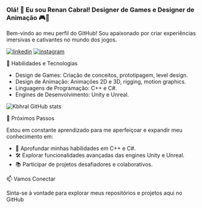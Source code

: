 ### Olá! 👋 Eu sou Renan Cabral! Designer de Games e Designer de Animação 🎮🚀

Bem-vindo ao meu perfil do GitHub! Sou apaixonado por criar experiências imersivas e cativantes no mundo dos jogos.

[![linkedin](https://img.shields.io/badge/LinkedIn-0077B5?style=for-the-badge&logo=linkedin&logoColor=white)](https://www.linkedin.com/in/renancabralgamedesigner) [![instagram](https://img.shields.io/badge/Instagram-E4405F?style=for-the-badge&logo=instagram&logoColor=white)](https://www.instagram.com/kabhral/?igshid=OGQ5ZDc2ODk2ZA%3D%3D) 

🔧 Habilidades e Tecnologias

- Design de Games: Criação de conceitos, prototipagem, level design.
- Design de Animação: Animações 2D e 3D, rigging, motion graphics.
- Linguagens de Programação: C++ e C#.
- Engines de Desenvolvimento: Unity e Unreal.

![Kbhral GitHub stats](https://github-readme-stats.vercel.app/api?username=kbhral&show_icons=true&theme=radical)

🌱 Próximos Passos

Estou em constante aprendizado para me aperfeiçoar e expandir meu conhecimento em:

- 🚀 Aprofundar minhas habilidades em C++ e C#.
- 🛠️ Explorar funcionalidades avançadas das engines Unity e Unreal.
- 📚 Participar de projetos desafiadores e colaborativos.

📫 Vamos Conectar

Sinta-se à vontade para explorar meus repositórios e projetos aqui no GitHub

